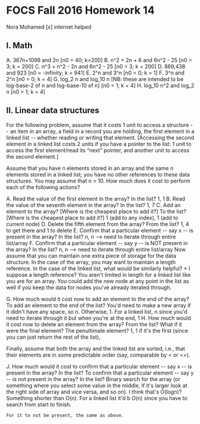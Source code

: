 # FOCS Fall 2016 Homework 14
Nora Mohamed
[x] internet helped

## I. Math

  A. 367n+1098     and     2n
    [n0 = 40; k=200]
  B. n^2 + 2n + 6    and     6n^2 - 25
    [n0 = 3; k = 200]
  C. n^3 + n^2 - 2n     and     6n^2 - 25
    [n0 = 3; k = 200]
  D. 869,438    and    923
    [n0 = -infinity; k = 941]
  E. 2^n    and    3^n
    [n0 = 0; k = 1]
  F. 3^n    and    2^n
    [n0 = 0; k = 4]
  G. log_2 n     and    log_10 n    [NB:  these are intended to be log-base-2 of n and log-base-10 of n]
    [n0 = 1; k = 4]
  H. log_10 n^2    and     log_2 n
    [n0 = 1; k = 4]

## II. Linear data structures

For the following problem, assume that it costs 1 unit to access a structure -- an item in an array, a field in a record you are holding, the first element in a linked list -- whether reading or writing that element.  [Accessing the second element in a linked list costs 2 units if you have a pointer to the list:  1 unit to access the first element/read its “next” pointer, and another unit to access the second element.]

Assume that you have n elements stored in an array and the same n elements stored in a linked list; you have no other references to these data structures.  You may assume that n > 10.  How much does it cost to perform each of the following actions?

  A. Read the value of the first element in the array?  In the list?
    1, 1
  B. Read the value of the seventh element in the array?  In the list?
    1, 7
  C. Add an element to the array?  [Where is the cheapest place to add it?]  To the list?  [Where is the cheapest place to add it?]
    1 (add to any index), 1 (add to current node)
  D. Delete the fifth element from the array?  From the list?
    1, 4 to get there and 1 to delete
  E. Confirm that a particular element -- say x -- is present in the array?  In the list?
    n, n --> need to iterate through entire list/array
  F. Confirm that a particular element -- say y -- is NOT present in the array?  In the list?
    n, n --> need to iterate through entire list/array
  Now assume that you can maintain one extra piece of storage for the data structure.  In the case of the array, you may want to maintain a length reference.
  In the case of the linked list, what would be similarly helpful?
    * I suppose a length reference? You aren't limited in length for a linked list like you are for an array. You could add the new node at any point in the list as well if you keep the data for nodes you've already iterated through.

  G. How much would it cost now to add an element to the end of the array?  To add an element to the end of the list?
    You'd need to make a new array if it didn't have any space, so n. Otherwise, 1. For a linked list, n since you'd need to iterate through it but when you're at the end, 1
  H. How much would it cost now to delete an element from the array?  From the list?  What if it were the final element?  The penultimate element?
    1, 1 if it's the first (since you can just return the rest of the list), 

Finally, assume that both the array and the linked list are sorted, i.e., that their elements are in some predictable order (say, comparable by < or <=).

  J. How much would it cost to confirm that a particular element -- say x -- is present in the array?  In the list?  To confirm that a particular element -- say y -- is not present in the array?  In the list?
    Binary search for the array (or something where you select some value in the middle, if it's larger look at the right side of array and vice versa, and so on). I think that's O(logn)? Something shorter than O(n). For a linked list it'd b O(n) since you have to search from start to finish.
    
    For it to not be present, the same as above.
